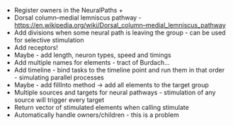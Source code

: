 - Register owners in the NeuralPaths +
- Dorsal column–medial lemniscus pathway - https://en.wikipedia.org/wiki/Dorsal_column–medial_lemniscus_pathway
- Add divisions when some neural path is leaving the group - can be used for selective stimulation 
- Add receptors!
- Maybe - add length, neuron types, speed and timings
- Add multiple names for elements - tract of Burdach...
- Add timeline - bind tasks to the timeline point and run them in that order - simulating parallel processes
- Maybe - add fillInto method -> add all elements to the target group
- Multiple sources and targets for neural pathways - stimulation of any source will trigger every target
- Return vector of stimulated elements when calling stimulate
- Automatically handle owners/children - this is a problem